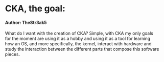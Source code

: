 # CKA, the goal:
#### Author: TheStr3ak5
What do I want with the creation of CKA?
Simple, with CKA my only goals for the moment are using it as a hobby and using it as a tool for learning how an OS, and 
more specifically, the kernel, interact with hardware and study the interaction between the different parts that compose this
software pieces.
